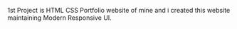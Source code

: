 1st Project is HTML CSS Portfolio website of mine and i created this website maintaining Modern Responsive UI.

